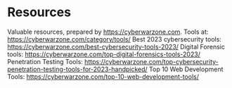 # Resources
Valuable resources, prepared by https://cyberwarzone.com. 
Tools at: https://cyberwarzone.com/category/tools/
Best 2023 cybersecurity tools: https://cyberwarzone.com/best-cybersecurity-tools-2023/
Digital Forensic tools: https://cyberwarzone.com/top-digital-forensics-tools-2023/
Penetration Testing Tools: https://cyberwarzone.com/top-cybersecurity-penetration-testing-tools-for-2023-handpicked/
Top 10 Web Development Tools: https://cyberwarzone.com/top-10-web-development-tools/
